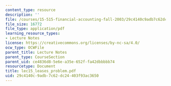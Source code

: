 ```yaml
---
content_type: resource
description: ''
file: /courses/15-515-financial-accounting-fall-2003/29c4140c9adb7c62dc24403f93ac3650_lec15_leases_problem.pdf
file_size: 16772
file_type: application/pdf
learning_resource_types:
- Lecture Notes
license: https://creativecommons.org/licenses/by-nc-sa/4.0/
ocw_type: OCWFile
parent_title: Lecture Notes
parent_type: CourseSection
parent_uid: ce4836d8-5e6e-a35e-652f-fa42dbbbbb74
resourcetype: Document
title: lec15_leases_problem.pdf
uid: 29c4140c-9adb-7c62-dc24-403f93ac3650
---
```

